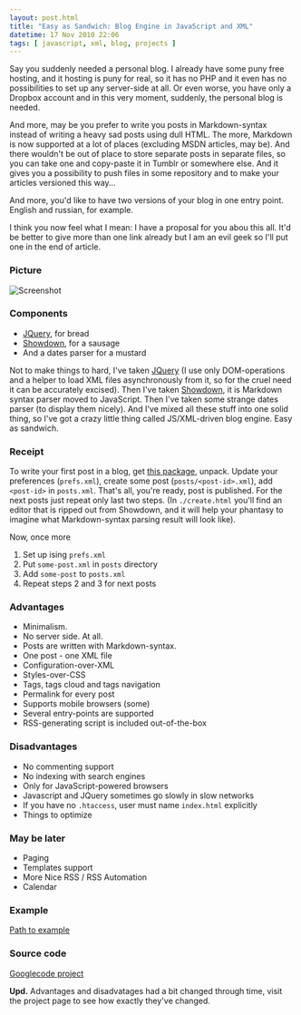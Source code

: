 ```yaml
---
layout: post.html
title: "Easy as Sandwich: Blog Engine in JavaScript and XML"
datetime: 17 Nov 2010 22:06
tags: [ javascript, xml, blog, projects ]
---
```


Say you suddenly needed a personal blog. I already have some puny free hosting, and it hosting is puny for real, so it has no PHP and it even has no possibilities to set up any server-side at all. Or even worse, you have only a Dropbox account and in this very moment, suddenly, the personal blog is needed.

And more, may be you prefer to write you posts in Markdown-syntax instead of writing a heavy sad posts using dull HTML. The more, Markdown is now supported at a lot of places (excluding MSDN articles, may be). And there wouldn't be out of place to store separate posts in separate files, so you can take one and copy-paste it in Tumblr or somewhere else. And it gives you a possibility to push files in some repository and to make your articles versioned this way...

And more, you'd like to have two versions of your blog in one entry point. English and russian, for example.

I think you now feel what I mean: I have a proposal for you abou this all. It'd be better to give more than one link already but I am an evil geek so I'll put one in the end of article.

### Picture ###

![Screenshot](./images/easy-as-sandwich-blog-engine-screenshot-small.png)

### Components ###

 * [JQuery](http://jquery.com), for bread
 * [Showdown](http://www.attacklab.net/showdown/), for a sausage
 * And a dates parser for a mustard

Not to make things to hard, I've taken [JQuery](http://jquery.com) (I use only DOM-operations and a helper to load XML files asynchronously from it, so for the cruel need it can be accurately excised). Then I've taken  [Showdown](http://www.attacklab.net/showdown/), it is Markdown syntax parser moved to JavaScript. Then I've taken some strange dates parser (to display them nicely). And I've mixed all these stuff into one solid thing, so I've got a crazy little thing called JS/XML-driven blog engine. Easy as sandwich.

### Receipt ###

To write your first post in a blog, get [this package](http://code.google.com/p/showdown-blog/downloads/detail?name=swblog.zip), unpack. Update your preferences (`prefs.xml`), create some post (`posts/<post-id>.xml`), add `<post-id>` in `posts.xml`. That's all, you're ready, post is published. For the next posts just repeat only last two steps. (In `./create.html` you'll find an editor that is ripped out from Showdown, and it will help your phantasy to imagine what Markdown-syntax parsing result will look like).

Now, once more

1. Set up ising `prefs.xml`
2. Put `some-post.xml` in `posts` directory
3. Add `some-post` to `posts.xml`
4. Repeat steps 2 and 3 for next posts

### Advantages ###

 * Minimalism.
 * No server side. At all.
 * Posts are written with Markdown-syntax.
 * One post - one XML file
 * Configuration-over-XML
 * Styles-over-CSS
 * Tags, tags cloud and tags navigation
 * Permalink for every post
 * Supports mobile browsers (some)
 * Several entry-points are supported
 * RSS-generating script is included out-of-the-box

### Disadvantages ###

 * No commenting support
 * No indexing with search engines
 * Only for JavaScript-powered browsers
 * Javascript and JQuery sometimes go slowly in slow networks
 * If you have no `.htaccess`, user must name `index.html` explicitly
 * Things to optimize

### May be later ###

 * Paging
 * Templates support
 * More Nice RSS / RSS Automation
 * Calendar

### Example ###

[Path to example](http://showdown-blog.googlecode.com/hg/index.html)

### Source code ###

[Googlecode project](http://showdown-blog.googlecode.com/)

**Upd.** Advantages and disadvatages had a bit changed through time, visit the project page to see how exactly they've changed.

